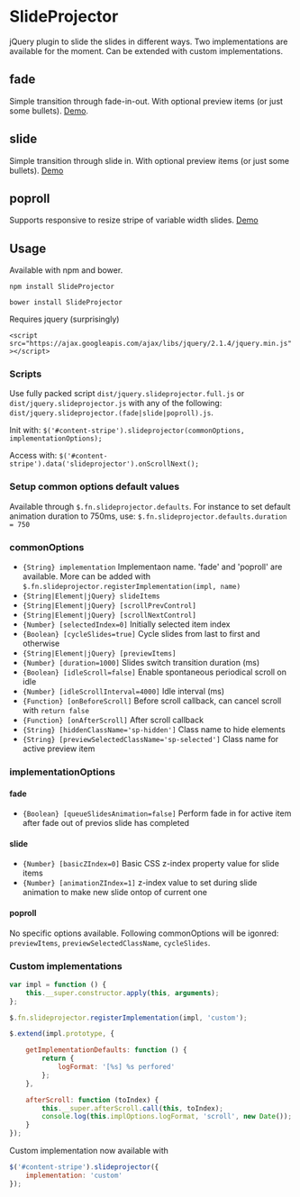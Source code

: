# SlideProjector

jQuery plugin to slide the slides in different ways. Two implementations are available for the moment. 
Can be extended with custom implementations.

## fade
Simple transition through fade-in-out. With optional preview items (or just some bullets). 
[Demo](http://codepen.io/achesco/full/dogLYV).

## slide
Simple transition through slide in. With optional preview items (or just some bullets). 
[Demo](http://codepen.io/achesco/full/GJYLZB)

## poproll
Supports responsive to resize stripe of variable width slides. 
[Demo](http://codepen.io/achesco/full/MwPRja)

## Usage

Available with npm and bower.

`npm install SlideProjector`

`bower install SlideProjector`

Requires jquery (surprisingly)

`<script src="https://ajax.googleapis.com/ajax/libs/jquery/2.1.4/jquery.min.js"></script>`

### Scripts

Use fully packed script `dist/jquery.slideprojector.full.js` or `dist/jquery.slideprojector.js` with any 
of the following: `dist/jquery.slideprojector.(fade|slide|poproll).js`.

Init with: `$('#content-stripe').slideprojector(commonOptions, implementationOptions);`

Access with: `$('#content-stripe').data('slideprojector').onScrollNext();`

### Setup common options default values

Available through `$.fn.slideprojector.defaults`. For instance to set default animation duration to 750ms, use: 
`$.fn.slideprojector.defaults.duration = 750`

### commonOptions

* `{String} implementation` Implementaon name. 'fade' and 'poproll' are available. 
More can be added with `$.fn.slideprojector.registerImplementation(impl, name)`
* `{String|Element|jQuery} slideItems`
* `{String|Element|jQuery} [scrollPrevControl]`
* `{String|Element|jQuery} [scrollNextControl]`
* `{Number} [selectedIndex=0]` Initially selected item index
* `{Boolean} [cycleSlides=true]` Cycle slides from last to first and otherwise
* `{String|Element|jQuery} [previewItems]`
* `{Number} [duration=1000]` Slides switch transition duration (ms)
* `{Boolean} [idleScroll=false]` Enable spontaneous periodical scroll on idle
* `{Number} [idleScrollInterval=4000]` Idle interval (ms)
* `{Function} [onBeforeScroll]` Before scroll callback, can cancel scroll with `return false`
* `{Function} [onAfterScroll]` After scroll callback
* `{String} [hiddenClassName='sp-hidden']` Class name to hide elements
* `{String} [previewSelectedClassName='sp-selected']` Class name for active preview item

### implementationOptions
#### fade

* `{Boolean} [queueSlidesAnimation=false]` Perform fade in for active item after fade out of previos slide has completed

#### slide

* `{Number} [basicZIndex=0]` Basic CSS z-index property value for slide items
* `{Number} [animationZIndex=1]` z-index value to set during slide animation to make new slide ontop of current one

#### poproll

No specific options available.
Following commonOptions will be igonred: `previewItems`, `previewSelectedClassName`, `cycleSlides`.

### Custom implementations

```js
var impl = function () {
    this.__super.constructor.apply(this, arguments);
};

$.fn.slideprojector.registerImplementation(impl, 'custom');

$.extend(impl.prototype, {

    getImplementationDefaults: function () {
        return {
            logFormat: '[%s] %s perfored'
        };
    },

    afterScroll: function (toIndex) {
        this.__super.afterScroll.call(this, toIndex);
        console.log(this.implOptions.logFormat, 'scroll', new Date());
    }
});
```

Custom implementation now available with

```js
$('#content-stripe').slideprojector({
    implementation: 'custom'
});
```
